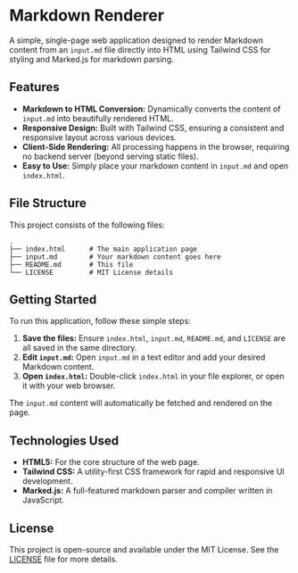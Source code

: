 # Markdown Renderer

A simple, single-page web application designed to render Markdown content from an `input.md` file directly into HTML using Tailwind CSS for styling and Marked.js for markdown parsing.

## Features

*   **Markdown to HTML Conversion:** Dynamically converts the content of `input.md` into beautifully rendered HTML.
*   **Responsive Design:** Built with Tailwind CSS, ensuring a consistent and responsive layout across various devices.
*   **Client-Side Rendering:** All processing happens in the browser, requiring no backend server (beyond serving static files).
*   **Easy to Use:** Simply place your markdown content in `input.md` and open `index.html`.

## File Structure

This project consists of the following files:

```
.
├── index.html      # The main application page
├── input.md        # Your markdown content goes here
├── README.md       # This file
└── LICENSE         # MIT License details
```

## Getting Started

To run this application, follow these simple steps:

1.  **Save the files:** Ensure `index.html`, `input.md`, `README.md`, and `LICENSE` are all saved in the same directory.
2.  **Edit `input.md`:** Open `input.md` in a text editor and add your desired Markdown content.
3.  **Open `index.html`:** Double-click `index.html` in your file explorer, or open it with your web browser.

The `input.md` content will automatically be fetched and rendered on the page.

## Technologies Used

*   **HTML5:** For the core structure of the web page.
*   **Tailwind CSS:** A utility-first CSS framework for rapid and responsive UI development.
*   **Marked.js:** A full-featured markdown parser and compiler written in JavaScript.

## License

This project is open-source and available under the MIT License. See the [LICENSE](LICENSE) file for more details.
